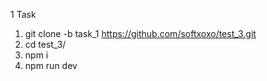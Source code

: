 1 Task
1. git clone -b task_1 https://github.com/softxoxo/test_3.git
2. cd test_3/
3. npm i
4. npm run dev
